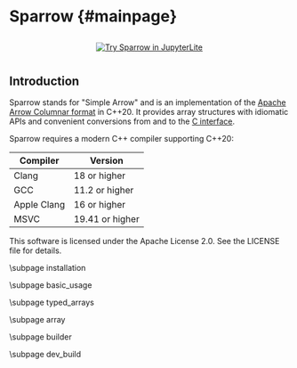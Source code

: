 Sparrow                             {#mainpage}
=======

<div style="text-align: center; margin: 20px 0;">
<a href="./jupyterlite/" target="_blank">
<img src="https://jupyterlite.rtfd.io/en/latest/_static/badge.svg" alt="Try Sparrow in JupyterLite" style="margin: 10px;"/>
</a>
</div>

Introduction
------------

Sparrow stands for "Simple Arrow" and is an implementation of the [Apache Arrow Columnar format](https://arrow.apache.org/docs/format/Columnar.html) in C++20. It provides array structures with idiomatic APIs and convenient conversions from and to the [C interface](https://arrow.apache.org/docs/dev/format/CDataInterface.html#structure-definitions).

Sparrow requires a modern C++ compiler supporting C++20:

| Compiler    | Version         |
| ----------- | --------------- |
| Clang       | 18 or higher    |
| GCC         | 11.2 or higher  |
| Apple Clang | 16 or higher    |
| MSVC        | 19.41 or higher |

This software is licensed under the Apache License 2.0. See the LICENSE file for details.

\subpage installation

\subpage basic_usage

\subpage typed_arrays

\subpage array

\subpage builder

\subpage dev_build


